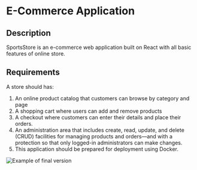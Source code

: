 # E-Commerce Application

## Description

SportsStore is an e-commerce web application built on React with all basic features of online store.

## Requirements

A store should has:

1. An online product catalog that customers can browse by category and page
2. A shopping cart where users can add and remove products
3. A checkout where customers can enter their details and place their orders.
4. An administration area that includes create, read, update, and delete (CRUD) facilities for managing products and orders—and with a protection so that only logged-in administrators can make changes.
5. This application should be prepared for deployment using Docker.

![Example of final version](https://github.com/tupes/comit-node-calgary/blob/master/applications/sports-ecommerce/sports-ecommerce-example.png)
